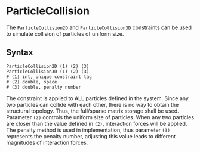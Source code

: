 # ParticleCollision

The `ParticleCollision2D` and `ParticleCollision3D` constraints can be used to simulate collision of particles of
uniform size.

## Syntax

```
ParticleCollision2D (1) (2) (3)
ParticleCollision3D (1) (2) (3)
# (1) int, unique constraint tag
# (2) double, space
# (3) double, penalty number
```

The constraint is applied to ALL particles defined in the system. Since any two particles can collide with each other,
there is no way to obtain the structural topology. Thus, the full/sparse matrix storage shall be used. Parameter `(2)`
controls the uniform size of particles. When any two particles are closer than the value defined in `(2)`, interaction
forces will be applied. The penalty method is used in implementation, thus parameter `(3)` represents the penalty
number, adjusting this value leads to different magnitudes of interaction forces.